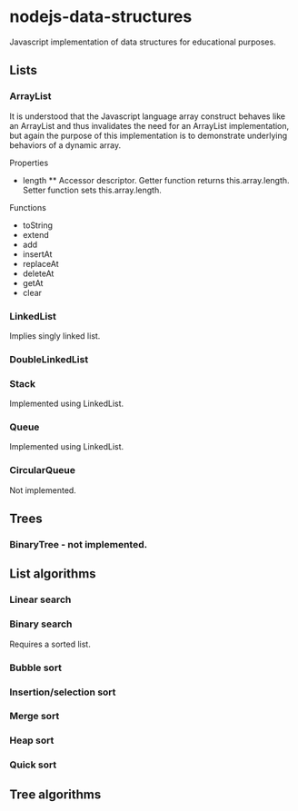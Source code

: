 # nodejs-data-structures
Javascript implementation of data structures for educational purposes.

## Lists
### ArrayList
It is understood that the Javascript language array construct behaves like an ArrayList and thus invalidates the need for an ArrayList implementation, but again the purpose of this implementation is to demonstrate underlying behaviors of a dynamic array.

Properties
* length
** Accessor descriptor. Getter function returns this.array.length. Setter function sets this.array.length.

Functions
* toString
* extend
* add
* insertAt
* replaceAt
* deleteAt
* getAt
* clear

### LinkedList
Implies singly linked list.
### DoubleLinkedList

### Stack
Implemented using LinkedList.
### Queue
Implemented using LinkedList.
### CircularQueue
Not implemented.

## Trees
### BinaryTree - not implemented.

## List algorithms
### Linear search
### Binary search
Requires a sorted list.
### Bubble sort
### Insertion/selection sort
### Merge sort
### Heap sort
### Quick sort

## Tree algorithms
